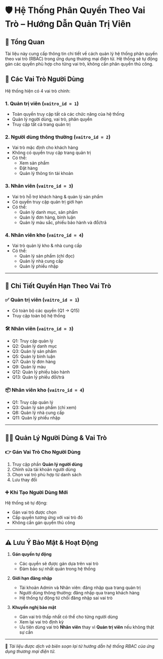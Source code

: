 # 🛡️ Hệ Thống Phân Quyền Theo Vai Trò – Hướng Dẫn Quản Trị Viên

## 📌 Tổng Quan

Tài liệu này cung cấp thông tin chi tiết về cách quản lý hệ thống phân quyền theo vai trò (RBAC) trong ứng dụng thương mại điện tử. Hệ thống sẽ tự động gán các quyền phù hợp cho từng vai trò, không cần phân quyền thủ công.

## 👥 Các Vai Trò Người Dùng

Hệ thống hiện có 4 vai trò chính:

### 1. **Quản trị viên** (`vaitro_id = 1`)

- Toàn quyền truy cập tất cả các chức năng của hệ thống
- Quản lý người dùng, vai trò, phân quyền
- Truy cập tất cả trang quản trị

### 2. **Người dùng thông thường** (`vaitro_id = 2`)

- Vai trò mặc định cho khách hàng
- Không có quyền truy cập trang quản trị
- Có thể:
  - Xem sản phẩm
  - Đặt hàng
  - Quản lý thông tin tài khoản

### 3. **Nhân viên** (`vaitro_id = 3`)

- Vai trò hỗ trợ khách hàng & quản lý sản phẩm
- Có quyền truy cập quản trị giới hạn
- Có thể:
  - Quản lý danh mục, sản phẩm
  - Quản lý đơn hàng, bình luận
  - Quản lý màu sắc, phiếu bảo hành và đổi/trả

### 4. **Nhân viên kho** (`vaitro_id = 4`)

- Vai trò quản lý kho & nhà cung cấp
- Có thể:
  - Quản lý sản phẩm (chỉ đọc)
  - Quản lý nhà cung cấp
  - Quản lý phiếu nhập

---

## 🔐 Chi Tiết Quyền Hạn Theo Vai Trò

### ✅ Quản trị viên (`vaitro_id = 1`)

- Có toàn bộ các quyền (Q1 → Q15)
- Truy cập toàn bộ hệ thống

### 🛠️ Nhân viên (`vaitro_id = 3`)

- Q1: Truy cập quản lý
- Q2: Quản lý danh mục
- Q3: Quản lý sản phẩm
- Q5: Quản lý bình luận
- Q7: Quản lý đơn hàng
- Q9: Quản lý màu
- Q12: Quản lý phiếu bảo hành
- Q13: Quản lý phiếu đổi/trả

### 📦 Nhân viên kho (`vaitro_id = 4`)

- Q1: Truy cập quản lý
- Q3: Quản lý sản phẩm (chỉ xem)
- Q8: Quản lý nhà cung cấp
- Q11: Quản lý phiếu nhập

---

## 👨‍💼 Quản Lý Người Dùng & Vai Trò

### 👉 Gán Vai Trò Cho Người Dùng

1. Truy cập phần **Quản lý người dùng**
2. Chỉnh sửa tài khoản người dùng
3. Chọn vai trò phù hợp từ danh sách
4. Lưu thay đổi

### ➕ Khi Tạo Người Dùng Mới

Hệ thống sẽ tự động:

- Gán vai trò được chọn
- Cấp quyền tương ứng với vai trò đó
- Không cần gán quyền thủ công

---

## ⚠️ Lưu Ý Bảo Mật & Hoạt Động

1. **Gán quyền tự động**

   - Các quyền sẽ được gán dựa trên vai trò
   - Đảm bảo sự nhất quán trong hệ thống

2. **Giới hạn đăng nhập**

   - Tài khoản Admin và Nhân viên: đăng nhập qua trang quản trị
   - Người dùng thông thường: đăng nhập qua trang khách hàng
   - Hệ thống tự động từ chối đăng nhập sai vai trò

3. **Khuyến nghị bảo mật**
   - Gán vai trò thấp nhất có thể cho từng người dùng
   - Xem lại vai trò định kỳ
   - Ưu tiên dùng vai trò **Nhân viên** thay vì **Quản trị viên** nếu không thật sự cần

---

📄 _Tài liệu được dịch và biên soạn lại từ hướng dẫn hệ thống RBAC của ứng dụng thương mại điện tử._
